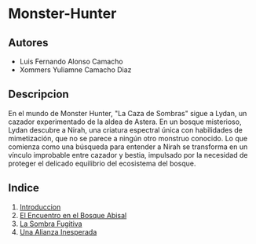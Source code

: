 # Monster-Hunter

## Autores
- Luis Fernando Alonso Camacho
- Xommers Yuliamne Camacho Diaz

## Descripcion

En el mundo de Monster Hunter, "La Caza de Sombras" sigue a Lydan, un cazador experimentado de la aldea de Astera. En un bosque misterioso, Lydan descubre a Nirah, una criatura espectral única con habilidades de mimetización, que no se parece a ningún otro monstruo conocido. Lo que comienza como una búsqueda para entender a Nirah se transforma en un vínculo improbable entre cazador y bestia, impulsado por la necesidad de proteger el delicado equilibrio del ecosistema del bosque.

## Indice
1. [Introduccion](introduccion/README.md)
2. [El Encuentro en el Bosque Abisal](encuentro/README.md)
3. [La Sombra Fugitiva](sombra/README.md)
4. [Una Alianza Inesperada](alianza/README.md)